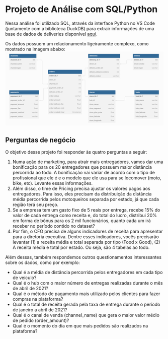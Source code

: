 # Projeto de Análise com SQL/Python 

Nessa análise foi utilizado SQL, através da interface Python no VS Code (juntamente com a biblioteca DuckDB) para extrair informações de uma base de dados de deliveries disponível <a href = 'https://www.kaggle.com/datasets/nosbielcs/brazilian-delivery-center'> aqui</a>.

Os dados possuem um relacionamento ligeiramente complexo, como mostrado na imagem abaixo:
![Relacionamento entre os dados](https://github.com/drdhenrique/projeto_delivery/blob/main/database_relations.png)

## Perguntas de negócio

O objetivo desse projeto foi responder às quatro perguntas a seguir:

1. Numa ação de marketing, para atrair mais entregadores, vamos dar uma bonificação para os 20 entregadores que possuem maior distância percorrida ao todo. A bonificação vai variar de acordo com o tipo de profissional que ele é e o modelo que ele usa para se locomover (moto, bike, etc). Levante essas informações.
2. Além disso, o time de Pricing precisa ajustar os valores pagos aos entregadores. Para isso, eles precisam da distribuição da distância média percorrida pelos motoqueiros separada por estado, já que cada região terá seu preço.
3. Se a empresa tem um gasto fixo de 5 reais por entrega, recebe 15% do valor de cada entrega como receita e, do total do lucro, distribui 20% em forma de bônus para os 2 mil funcionários, quanto cada um irá receber no período contido no dataset?
4. Por fim, o CFO precisa de alguns indicadores de receita para apresentar para a diretoria executiva. Dentre esses indicadores, vocês precisarão levantar (1) a receita média e total separada por tipo (Food x Good), (2) A receita média e total por estado. Ou seja, são 4 tabelas ao todo.

Além dessas, também respondemos outros questionamentos interessantes sobre os dados, como por exemplo:

- Qual é a média de distância percorrida pelos entregadores em cada tipo de veículo?
- Qual é o hub com o maior número de entregas realizadas durante o mês de abril de 2021?
- Qual é o método de pagamento mais utilizado pelos clientes para fazer compras na plataforma?
- Qual é o total de receita gerada pela taxa de entrega durante o período de janeiro a abril de 2021?
- Qual é o canal de venda (channel_name) que gera o maior valor médio de pedido (order_amount)?
- Qual é o momento do dia em que mais pedidos são realizados na plataforma?

